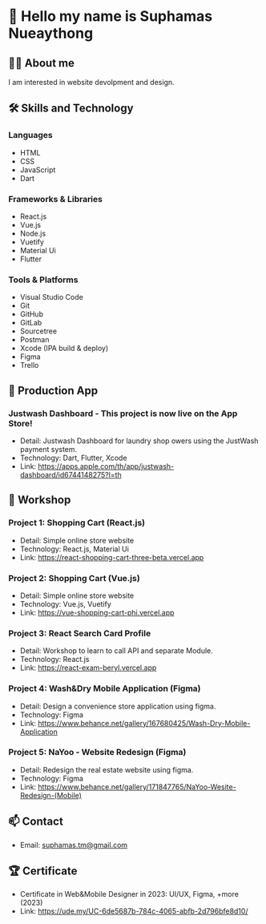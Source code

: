 # 👋 Hello my name is Suphamas Nueaythong

## 👨‍💻 About me
I am interested in website devolpment and design.

## 🛠 Skills and Technology
### Languages
- HTML
- CSS
- JavaScript
- Dart

### Frameworks & Libraries
- React.js
- Vue.js
- Node.js
- Vuetify
- Material Ui
- Flutter

### Tools & Platforms
- Visual Studio Code
- Git
- GitHub
- GitLab
- Sourcetree
- Postman
- Xcode (IPA build & deploy)
- Figma
- Trello

## 🚀 Production App
### Justwash Dashboard - This project is now live on the App Store!
- Detail: Justwash Dashboard for laundry shop owers using the JustWash payment system.
- Technology: Dart, Flutter, Xcode
- Link: https://apps.apple.com/th/app/justwash-dashboard/id6744148275?l=th

## 🚀 Workshop
### Project 1: Shopping Cart (React.js)
- Detail: Simple online store website
- Technology: React.js, Material Ui
- Link: https://react-shopping-cart-three-beta.vercel.app

### Project 2: Shopping Cart (Vue.js)
- Detail: Simple online store website
- Technology: Vue.js, Vuetify
- Link: https://vue-shopping-cart-phi.vercel.app

### Project 3: React Search Card Profile
- Detail: Workshop to learn to call API and separate Module.
- Technology: React.js
- Link: https://react-exam-beryl.vercel.app

### Project 4: Wash&Dry Mobile Application (Figma)
- Detail: Design a convenience store application using figma.
- Technology: Figma
- Link: https://www.behance.net/gallery/167680425/Wash-Dry-Mobile-Application

### Project 5: NaYoo - Website Redesign (Figma)
- Detail: Redesign the real estate website using figma.
- Technology: Figma
- Link: https://www.behance.net/gallery/171847765/NaYoo-Wesite-Redesign-(Mobile)

## 📫 Contact
- Email: suphamas.tm@gmail.com

## 🏆 Certificate
- Certificate in Web&Mobile Designer in 2023: UI/UX, Figma, +more (2023)
- Link: https://ude.my/UC-6de5687b-784c-4065-abfb-2d796bfe8d10/
